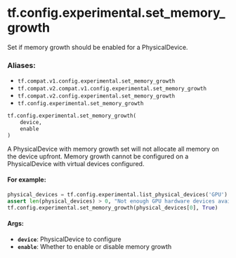 <div itemscope itemtype="http://developers.google.com/ReferenceObject">
<meta itemprop="name" content="tf.config.experimental.set_memory_growth" />
<meta itemprop="path" content="Stable" />
</div>

# tf.config.experimental.set_memory_growth

Set if memory growth should be enabled for a PhysicalDevice.

### Aliases:

* `tf.compat.v1.config.experimental.set_memory_growth`
* `tf.compat.v2.compat.v1.config.experimental.set_memory_growth`
* `tf.compat.v2.config.experimental.set_memory_growth`
* `tf.config.experimental.set_memory_growth`

``` python
tf.config.experimental.set_memory_growth(
    device,
    enable
)
```

<!-- Placeholder for "Used in" -->

A PhysicalDevice with memory growth set will not allocate all memory on the
device upfront. Memory growth cannot be configured on a PhysicalDevice with
virtual devices configured.

#### For example:



```python
physical_devices = tf.config.experimental.list_physical_devices('GPU')
assert len(physical_devices) > 0, "Not enough GPU hardware devices available"
tf.config.experimental.set_memory_growth(physical_devices[0], True)
```

#### Args:


* <b>`device`</b>: PhysicalDevice to configure
* <b>`enable`</b>: Whether to enable or disable memory growth